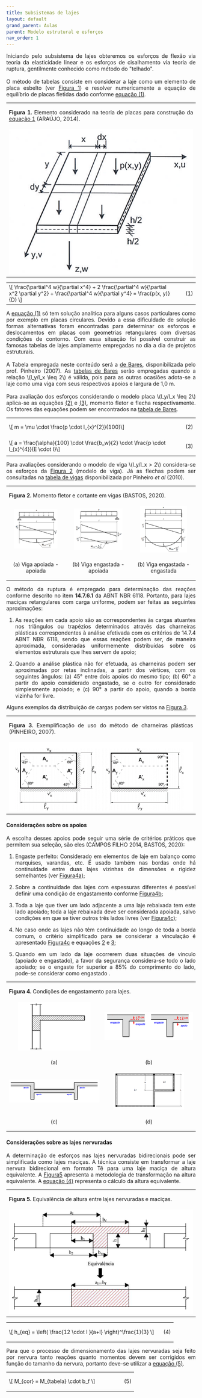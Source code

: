 ```yaml
---
title: Subsistemas de lajes
layout: default
grand_parent: Aulas
parent: Modelo estrutural e esforços
nav_order: 1
---
```


<!--Don't delete this script-->
<script src = "https://polyfill.io/v3/polyfill.min.js?features=es6"></script>
<script id = "MathJax-script" async src="https://cdn.jsdelivr.net/npm/mathjax@3/es5/tex-mml-chtml.js"></script>
<!--Don't delete this script-->

<p align = "justify">
  Iniciando pelo subsistema de lajes obteremos os esforços de flexão via teoria da elasticidade linear e os esforços de cisalhamento via teoria de ruptura, gentilmente conhecido como método do "telhado".
  <br><br>
  O método de tabelas consiste em considerar a laje como um elemento de placa esbelto (ver <a href="#fig1">Figura 1</a>) e resolver numericamente a equação de equilíbrio de placas fletidas dado conforme <a href="#eq1">equação (1)</a>.
</p>

<table border = "0" style = "width:100%">
  <tr>
    <td><center><p align = "justify" id = "fig1"><b>Figura 1.</b> Elemento considerado na teoria de placas para construção da <a href="#eq1">equação 1</a> (ARAÚJO, 2014).</p></center></td>
  </tr>
  <tr>
    <td><center><img src = "assets/images/aula_06/fig8.png" width = "100%"></center></td>
  </tr>
</table>

<table border = "0" style = "width:100%">
  <tr>
    <td style="width:90%">\[
\frac{\partial^4 w}{\partial x^4} + 2 \frac{\partial^4 w}{\partial x^2 \partial y^2} + \frac{\partial^4 w}{\partial y^4} = \frac{p(x, y)}{D}
\]</td>
    <td style="width:10%"><p align = "right" id = "eq1">(1)</p></td>
  </tr>
</table>

<p align = "justify">
A <a href="#eq1">equação (1)</a> só tem solução analítica para alguns casos particulares como por exemplo em placas circulares. Devido a essa dificuldade de solução formas alternativas foram encontradas para determinar os esforços e deslocamentos em placas com geometrias retangulares com diversas condições de contorno. Com essa situação foi possível construir as famosas tabelas de lajes amplamente empregadas no dia a dia de projetos estruturais.
<br><br>
A Tabela empregada neste conteúdo será a <a target="_blank" rel="noopener" href="https://github.com/wmpjrufg/FEA0063/blob/main/assets/files/tabelas/tabela_bares.pdf">de Bares</a>, disponibilizada pelo prof. Pinheiro (2007). As <a target="_blank" rel="noopener" href="https://github.com/wmpjrufg/FEA0063/blob/main/assets/files/tabelas/tabela_bares.pdf">tabelas de Bares</a> serão empregadas quando a relação \(l_y/l_x \leq 2\) é válida, pois para as outras ocasiões adota-se a laje como uma viga com seus respectivos apoios e largura de 1,0 m.
<br><br>
Para avaliação dos esforços considerando o modelo placa \(l_y/l_x \leq 2\) aplica-se as equações <a href="#eq2">(2)</a> e <a href="#eq3">(3)</a>, momento fletor e flecha respectivamente. Os fatores das equações podem ser encontrados na <a target="_blank" rel="noopener" href="https://github.com/wmpjrufg/FEA0063/blob/main/assets/files/tabelas/tabela_bares.pdf">tabela de Bares</a>.
</p>

<table border = "0" style = "width:100%">
  <tr>
    <td style="width:90%">\[ m = \mu \cdot \frac{p \cdot l_{x}^{2}}{100}\]</td>
    <td style="width:10%"><p align = "right" id = "eq2">(2)</p></td>
  </tr>
  <tr>
    <td style="width:90%">\[ a = \frac{\alpha}{100} \cdot \frac{b_w}{2} \cdot \frac{p \cdot l_{x}^{4}}{E \cdot I}\]</td>
    <td style="width:10%"><p align = "right" id = "eq3">(3)</p></td>
  </tr>
</table>

<p align = "justify">
Para avaliações considerando o modelo de viga \(l_y/l_x > 2\) considera-se os esforços da <a href="#fig2">Figura 2</a> (modelo de viga). Já as flechas podem ser consultadas na <a target="_blank" rel="noopener" href="https://github.com/wmpjrufg/FEA0063/blob/main/assets/files/tabelas/tabela_vigas.pdf">tabela de vigas</a> disponibilizada por Pinheiro <i>et al</i> (2010).
</p>

<table border = "0" style = "width:100%">
  <tr>
    <td colspan="3"><center><p align = "justify" id = "fig2"><b>Figura 2.</b> Momento fletor e cortante em vigas (BASTOS, 2020).</p></center></td>
  </tr>
  <tr>
    <td><center><img src = "assets/images/aula_06/fig8aa.png" width = "80%"></center></td>
    <td><center><img src = "assets/images/aula_06/fig8bb.png" width = "80%"></center></td>
    <td><center><img src = "assets/images/aula_06/fig8cc.png" width = "80%"></center></td>
  </tr>
  <tr>
    <td><center><p align = "center">(a) Viga apoiada - apoiada</p></center></td>
    <td><center><p align = "center">(b) Viga engastada - apoiada</p></center></td>
    <td><center><p align = "center">(b) Viga engastada - engastada</p></center></td>
  </tr>
</table>

<p align = "justify">
O método da ruptura é empregado para determinação das reações conforme descrito no item <b>14.7.6.1</b> da ABNT NBR 6118. Portanto, para lajes maciças retangulares com carga uniforme, podem ser feitas as seguintes aproximações:
</p>

<ol>
    <li><p align = "justify">As reações em cada apoio são as correspondentes às cargas atuantes nos triângulos ou trapézios determinados através das charneiras plásticas correspondentes à análise efetivada com os critérios de 14.7.4 ABNT NBR 6118, sendo que essas reações podem ser, de maneira aproximada, consideradas uniformemente distribuídas sobre os elementos estruturais que lhes servem de apoio;</p></li>
    <li><p align = "justify">Quando a análise plástica não for efetuada, as charneiras podem ser aproximadas por retas inclinadas, a partir dos vértices, com os seguintes ângulos: (a) 45° entre dois apoios do mesmo tipo; (b) 60° a partir do apoio considerado engastado, se o outro for considerado simplesmente apoiado; e (c) 90° a partir do apoio, quando a borda vizinha for livre.</p></li>
</ol>

<p align = "justify">
Alguns exemplos da distribuição de cargas podem ser vistos na <a href="#fig3">Figura 3</a>.
</p>

<table border = "0" style = "width:100%">
  <tr>
    <td colspan="2"><center><p align = "justify" id = "fig3"><b>Figura 3.</b> Exemplificação de uso do método de charneiras plásticas (PINHEIRO, 2007).</p></center></td>
  </tr>
  <tr>
    <td><center><img src = "assets/images/aula_06/fig9.png" width = "100%"></center></td>
  </tr>
</table>

<h4>Considerações sobre os apoios</h4>

<p align = "justify">
A escolha desses apoios pode seguir uma série de critérios práticos que permitem sua seleção, são eles (CAMPOS FILHO 2014, BASTOS, 2020):
</p>

<ol>
    <li><p align = "justify">Engaste perfeito: Considerado em elementos de laje em balanço como marquises, varandas, etc. É usado também nas bordas onde há continuidade entre duas lajes vizinhas de dimensões e rigidez semelhantes (ver <a href="#fig4">Figura4a</a>);</p></li>
    <li><p align = "justify">Sobre a continuidade das lajes com espessuras diferentes é possível definir uma condição de engastamento conforme <a href="#fig4">Figura4b</a>;</p></li>
    <li><p align = "justify">Toda a laje que tiver um lado adjacente a uma laje rebaixada tem este lado apoiado; toda a laje rebaixada deve ser considerada apoiada, salvo condições em que se tiver outros três lados livres (ver <a href="#fig4">Figura4c</a>);</p></li>
    <li><p align = "justify">No caso onde as lajes não têm continuidade ao longo de toda a borda comum, o critério simplificado para se considerar a vinculação é apresentado <a href="#fig4">Figura4c</a> e equações <a href="#eq2">2</a> e <a href="#eq3">3</a>;</p></li>
    <li><p align = "justify">Quando em um lado da laje ocorrerem duas situações de vínculo (apoiado e engastado), a favor da segurança considera-se todo o lado apoiado; se o engaste for superior a 85% do comprimento do lado, pode-se considerar como engastado .</p></li>
</ol>

<table border = "0" style = "width:100%">
  <tr>
    <td colspan="2"><center><p align = "justify" id = "fig4"><b>Figura 4.</b> Condições de engastamento para lajes.</p></center></td>
  </tr>
  <tr>
    <td><center><img src = "assets/images/aula_06/fig8a.png" width = "80%"></center></td>
    <td><center><img src = "assets/images/aula_06/fig8b.png" width = "100%"></center></td>
  </tr>
  <tr>
    <td><center><p align = "center">(a)</p></center></td>
    <td><center><p align = "center">(b)</p></center></td>
  </tr>
  <tr>
    <td><center><img src = "assets/images/aula_06/fig8c.png" width = "100%"></center></td>
    <td><center><img src = "assets/images/aula_06/fig8d.png" width = "80%"></center></td>
  </tr>
  <tr>
    <td><center><p align = "center">(c)</p></center></td>
    <td><center><p align = "center">(d)</p></center></td>
  </tr>
</table>

<h4>Considerações sobre as lajes nervuradas</h4>

<p align = "justify">
A determinação de esforços nas lajes nervuradas bidirecionais pode ser simplificada como lajes maciças. A técnica consiste em transformar a laje nervura bidirecional em formato Tê para uma laje maciça de altura equivalente. A <a href="#fig5">Figura5</a> apresenta a metodologia de transformação na altura equivalente. A <a href="#eq4">equação (4)</a> representa o cálculo da altura equivalente.
</p>

<table border = "0" style = "width:100%">
  <tr>
    <td colspan="2"><center><p align = "justify" id = "fig5"><b>Figura 5.</b> Equivalência de altura entre lajes nervuradas e maciças.</p></center></td>
  </tr>
  <tr>
    <td><center><img src = "assets/images/aula_06/fig010.png" width = "100%"></center></td>
  </tr>
</table>

<table border = "0" style = "width:100%">
  <tr>
    <td style="width:90%">\[ h_{eq} = \left( \frac{12 \cdot I }{a+l} \right)^\frac{1}{3} \]</td>
    <td style="width:10%"><p align = "right" id = "eq4">(4)</p></td>
  </tr>
</table>

<p align = "justify">
Para que o processo de dimensionamento das lajes nervuradas seja feito por nervura tanto reações quanto momentos devem ser corrigidos em função do tamanho da nervura, portanto deve-se utilizar a <a href="#eq5">equação (5)</a>.
</p>

<table border = "0" style = "width:100%">
  <tr>
    <td style="width:90%">\[ M_{cor} = M_{tabela} \cdot b_f \]</td>
    <td style="width:10%"><p align = "right" id = "eq5">(5)</p></td>
  </tr>
</table>
